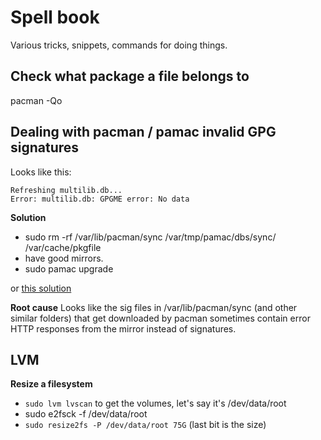 Spell book
==========

Various tricks, snippets, commands for doing things.

## Check what package a file belongs to
pacman -Qo <file>

## Dealing with pacman / pamac invalid GPG signatures

Looks like this:

```
Refreshing multilib.db...
Error: multilib.db: GPGME error: No data
```

**Solution**
- sudo rm -rf /var/lib/pacman/sync /var/tmp/pamac/dbs/sync/ /var/cache/pkgfile
- have good mirrors.
- sudo pamac upgrade

or [this solution](https://forum.manjaro.org/t/root-tip-how-to-mitigate-and-prevent-gpgme-error-when-syncing-your-system/84700)

**Root cause**
Looks like the sig files in /var/lib/pacman/sync (and other similar folders) that get downloaded by pacman
sometimes contain error HTTP responses from the mirror instead of signatures.

## LVM
**Resize a filesystem**
- `sudo lvm lvscan` to get the volumes, let's say it's /dev/data/root
- sudo e2fsck -f /dev/data/root
- `sudo resize2fs -P /dev/data/root 75G` (last bit is the size)
